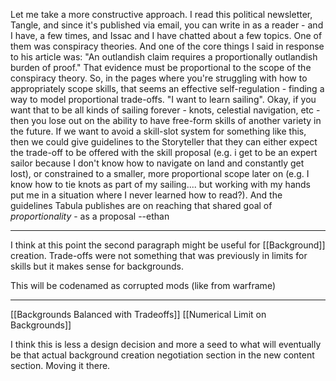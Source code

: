 

Let me take a more constructive approach. I read this political newsletter, Tangle, and since it's published via email, you can write in as a reader - and I have, a few times, and Issac and I have chatted about a few topics. One of them was conspiracy theories. And one of the core things I said in response to his article was: "An outlandish claim requires a proportionally outlandish burden of proof." That evidence must be proportional to the scope of the conspiracy theory. So, in the pages where you're struggling with how to appropriately scope skills, that seems an effective self-regulation - finding a way to model proportional trade-offs. "I want to learn sailing". Okay, if you want that to be all kinds of sailing forever - knots, celestial navigation, etc - then you lose out on the ability to have free-form skills of another variety in the future. If we want to avoid a skill-slot system for something like this, then we could give guidelines to the Storyteller that they can either expect the trade-off to be offered with the skill proposal (e.g. i get to be an expert sailor because I don't know how to navigate on land and constantly get lost), or constrained to a smaller, more proportional scope later on (e.g. I know how to tie knots as part of my sailing.... but working with my hands put me in a situation where I never learned how to read?). And the guidelines Tabula publishes are on reaching that shared goal of _proportionality_ - as a proposal
--ethan

----

I think at this point the second paragraph might be useful for [[Background]] creation. Trade-offs were not something that was previously in limits for skills but it makes sense for backgrounds.

This will be codenamed as corrupted mods (like from warframe)

---

[[Backgrounds Balanced with Tradeoffs]]
[[Numerical Limit on Backgrounds]]

I think this is less a design decision and more a seed to what will eventually be that actual background creation negotiation section in the new content section. Moving it there.